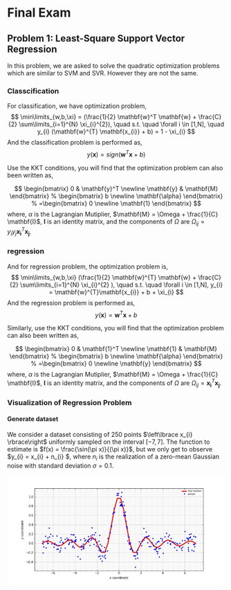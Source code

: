 # Final Exam

## Problem 1: Least-Square Support Vector Regression

In this problem, we are asked to solve the quadratic optimization problems which are similar to SVM and SVR. However
they are not the same.

### Classcification

For classification, we have optimization problem,
$$
\min\limits_{w,b,\xi} = (\frac{1}{2} \mathbf{w}^T \mathbf{w} + \frac{C}{2} \sum\limits_{i=1}^{N} \xi_{i}^{2}), \quad s.t. \quad \forall i \in
[1,N], \quad y_{i} (\mathbf{w}^{T} \mathbf{x_{i}} + b) = 1 - \xi_{i}
$$
And the classification problem is performed as,
$$
y(\mathbf{x}) = sign(\mathbf{w}^{T}\mathbf{x} + b)
$$

Use the KKT conditions, you will find that the optimization problem can also been written as,

$$
\begin{bmatrix}
0 & \mathbf{y}^T \newline
\mathbf{y} & \mathbf{M}
\end{bmatrix}
%
\begin{bmatrix}
b \newline
\mathbf{\alpha}
\end{bmatrix}
%
=\begin{bmatrix}
0 \newline
\mathbf{1}
\end{bmatrix}
$$
where, $\alpha$ is the Lagrangian Mutiplier, $\mathbf{M} = \Omega + \frac{1}{C} \mathbf{I}$, $\mathbf{I}$ is an identity matrix, and the components of
$\Omega$ are $\Omega_{ij} = y_{i}y_{j} \mathbf{x_{i}}^{T} \mathbf{x_{j}}$.

### regression

And for regression problem, the optimization problem is,
$$
\min\limits_{w,b,\xi} (\frac{1}{2} \mathbf{w}^{T} \mathbf{w} + \frac{C}{2} \sum\limits_{i=1}^{N} \xi_{i}^{2} ), \quad s.t. \quad \forall i \in
[1,N], y_{i} = \mathbf{w}^{T}\mathbf{x_{i}} + b + \xi_{i}
$$
And the regression problem is performed as,
$$
y(\mathbf{x}) = \mathbf{w}^{T}\mathbf{x} + b
$$

Similarly, use the KKT conditions, you will find that the optimization problem can also been written as,

$$
\begin{bmatrix}
0 & \mathbf{1}^T \newline
\mathbf{1} & \mathbf{M}
\end{bmatrix}
%
\begin{bmatrix}
b \newline
\mathbf{\alpha}
\end{bmatrix}
%
=\begin{bmatrix}
0 \newline
\mathbf{y}
\end{bmatrix}
$$
where, $\alpha$ is the Lagrangian Mutiplier, $\mathbf{M} = \Omega + \frac{1}{C} \mathbf{I}$, $\mathbf{I}$ is an identity matrix, and the components of
$\Omega$ are $\Omega_{ij} = \mathbf{x_{i}}^{T} \mathbf{x_{j}}$.

### Visualization of Regression Problem
#### Generate dataset
We consider a dataset consisting of 250 points $\left\lbrace x_{i} \rbrace\right$ uniformly sampled on the interval $[−7,7]$. 
The function to estimate is $f(x) = \frac{\sin(\pi x)}{(\pi x)}$, but we only get to observe $y_{i} = x_{i} + n_{i} $,
where $n_{i}$ is the realization of a zero-mean Gaussian noise with standard deviation $\sigma = 0.1$.
<div align=center><img src =https://github.com/masqueraderx/Statistical-Machine-Learning/blob/main/Final/Q1.jpg/></div>
